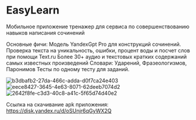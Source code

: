 # EasyLearn
Мобильное приложение тренажер для сервиса по совершенствованию навыков написания сочинений

Основные фичи: Модель YandexGpt Pro для конструкций сочинений.
               Проверка текста на уникальность, ошибки, процент воды и посчет слов при помощи Text.ru
               Более 30+ аудио и текстовых кратких содержаний самых известных произведений
               Словари: Ударений, Фразеологизмов, Паронимов
               Тесты по одному тесту для заданий.

![b3dbafb2-27da-466c-adda-d0f7ca24e403](https://github.com/botMr/EasyLearn/assets/75548834/b3fbc1a7-4a18-4e05-bfae-727a1260cb0d)
![eece8427-3645-4e63-8071-62deeb7074d2](https://github.com/botMr/EasyLearn/assets/75548834/c4b6c5e4-7ece-4f15-a891-19a7a0d6cceb)
![2642f8fe-c3d3-40c8-a41c-5f65d74d40e2](https://github.com/botMr/EasyLearn/assets/75548834/bf0a2251-219c-4d52-a328-1900514e3117)

Ссылка на скачивание apk приложения: https://disk.yandex.ru/d/oSUnjr6qGyWX2Q
